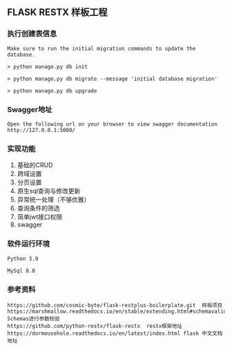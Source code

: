 ## FLASK RESTX 样板工程

### 执行创建表信息
    Make sure to run the initial migration commands to update the database.
    
    > python manage.py db init

    > python manage.py db migrate --message 'initial database migration'

    > python manage.py db upgrade


### Swagger地址 ###

    Open the following url on your browser to view swagger documentation
    http://127.0.0.1:5000/

### 实现功能
1. 基础的CRUD
2. 跨域设置
3. 分页设置
4. 原生sql查询与修改更新
5. 异常统一处理（不够优雅）
6. 查询条件的筛选
7. 简单jwt接口权限
8. swagger  


### 软件运行环境
```
Python 3.9

MySql 8.0
```

### 参考资料

```
https://github.com/cosmic-byte/flask-restplus-boilerplate.git  样板项目
https://marshmallow.readthedocs.io/en/stable/extending.html#schemavalidation  Schemas进行参数校验
https://github.com/python-restx/flask-restx  restx框架地址
https://dormousehole.readthedocs.io/en/latest/index.html flask 中文文档地址
```

